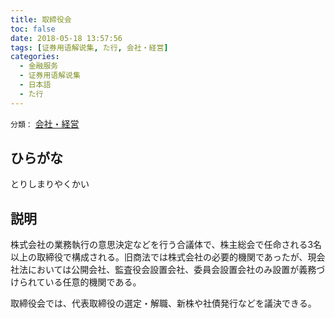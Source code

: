 ```yaml
---
title: 取締役会
toc: false
date: 2018-05-18 13:57:56
tags: [证券用语解说集, た行, 会社・経営]
categories:
  - 金融服务
  - 证券用语解说集
  - 日本語
  - た行
---
```


`分類：` [会社・経営](/tags/会社・経営/)

## ひらがな

とりしまりやくかい

## 説明

株式会社の業務執行の意思決定などを行う合議体で、株主総会で任命される3名以上の取締役で構成される。旧商法では株式会社の必要的機関であったが、現会社法においては公開会社、監査役会設置会社、委員会設置会社のみ設置が義務づけられている任意的機関である。

取締役会では、代表取締役の選定・解職、新株や社債発行などを議決できる。
